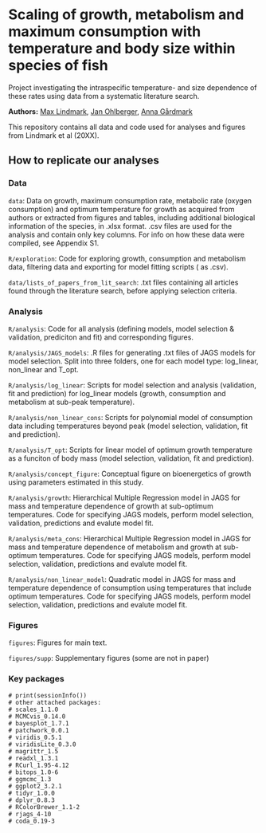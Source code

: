 # Scaling of growth, metabolism and maximum consumption with temperature and body size within species of fish
Project investigating the intraspecific temperature- and size dependence of these rates using data from a systematic literature search.

**Authors:** [Max Lindmark](https://maxlindmark.netlify.app/), [Jan Ohlberger](http://janohlberger.com/Homepage/), [Anna Gårdmark](https://internt.slu.se/en/cv-originals/anna-gardmark/)

This repository contains all data and code used for analyses and figures from Lindmark et al (20XX). 

## How to replicate our analyses

### Data
`data`: Data on growth, maximum consumption rate, metabolic rate (oxygen consumption) and optimum temperature for growth as acquired from authors or extracted from figures and tables, including additional biological information of the species, in .xlsx format. .csv files are used for the analysis and contain only key columns. For info on how these data were compiled, see Appendix S1.

`R/exploration`: Code for exploring growth, consumption and metabolism data, filtering data and exporting for model fitting scripts ( as .csv).

`data/lists_of_papers_from_lit_search`: .txt files containing all articles found through the literature search, before applying selection criteria.

### Analysis
`R/analysis`: Code for all analysis (defining models, model selection & validation, prediciton and fit) and corresponding figures.

`R/analysis/JAGS_models`: .R files for generating .txt files of JAGS models for model selection. Split into three folders, one for each model type: log_linear, non_linear and T_opt.

`R/analysis/log_linear`: Scripts for model selection and analysis (validation, fit and prediction) for log_linear models (growth, consumption and metabolism at sub-peak temperature).

`R/analysis/non_linear_cons`: Scripts for polynomial model of consumption data including temperatures beyond peak (model selection, validation, fit and prediction).

`R/analysis/T_opt`: Scripts for linear model of optimum growth temperature as a funciton of body mass (model selection, validation, fit and prediction).

`R/analysis/concept_figure`: Conceptual figure on bioenergetics of growth using parameters estimated in this study.

`R/analysis/growth`: Hierarchical Multiple Regression model in JAGS for mass and temperature dependence of growth at sub-optimum temperatures. Code for specifying JAGS models, perform model selection, validation, predictions and evalute model fit.

`R/analysis/meta_cons`: Hierarchical Multiple Regression model in JAGS for mass and temperature dependence of metabolism and growth at sub-optimum temperatures. Code for specifying JAGS models, perform model selection, validation, predictions and evalute model fit.

`R/analysis/non_linear_model`: Quadratic model in JAGS for mass and temperature dependence of consumption using temperatures that include optimum temperatures. Code for specifying JAGS models, perform model selection, validation, predictions and evalute model fit.

### Figures
`figures`: Figures for main text.

`figures/supp`: Supplementary figures (some are not in paper)


### Key packages
```{r}
# print(sessionInfo())
# other attached packages:
# scales_1.1.0
# MCMCvis_0.14.0
# bayesplot_1.7.1
# patchwork_0.0.1
# viridis_0.5.1
# viridisLite_0.3.0
# magrittr_1.5
# readxl_1.3.1      
# RCurl_1.95-4.12
# bitops_1.0-6
# ggmcmc_1.3
# ggplot2_3.2.1
# tidyr_1.0.0
# dplyr_0.8.3
# RColorBrewer_1.1-2
# rjags_4-10        
# coda_0.19-3    
```
